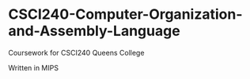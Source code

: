 # CSCI240-Computer-Organization-and-Assembly-Language
Coursework for CSCI240 Queens College

Written in MIPS
